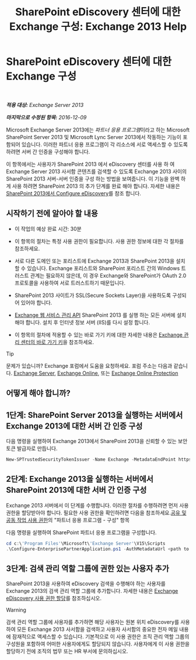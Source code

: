 ﻿---
title: 'SharePoint eDiscovery 센터에 대한 Exchange 구성: Exchange 2013 Help'
TOCTitle: SharePoint eDiscovery 센터에 대한 Exchange 구성
ms:assetid: 795c1a3b-295c-4ee5-ade9-52cf3fda3f19
ms:mtpsurl: https://technet.microsoft.com/ko-kr/library/JJ218665(v=EXCHG.150)
ms:contentKeyID: 50483497
ms.date: 05/22/2018
mtps_version: v=EXCHG.150
ms.translationtype: MT
---

# SharePoint eDiscovery 센터에 대한 Exchange 구성

 

_**적용 대상:** Exchange Server 2013_

_**마지막으로 수정된 항목:** 2016-12-09_

Microsoft Exchange Server 2013에는 *파트너 응용 프로그램*이라고 하는 Microsoft SharePoint Server 2013 및 Microsoft Lync Server 2013에서 작동하는 기능이 포함되어 있습니다. 이러한 파트너 응용 프로그램이 각 리소스에 서로 액세스할 수 있도록 하려면 서버 간 인증을 구성해야 합니다.

이 항목에서는 사용자가 SharePoint 2013 에서 eDiscovery 센터를 사용 하 여 Exchange Server 2013 사서함 콘텐츠를 검색할 수 있도록 Exchange 2013 사이의 SharePoint 2013 서버-서버 인증을 구성 하는 방법을 보여줍니다. 이 기능을 완벽 하 게 사용 하려면 SharePoint 2013 의 추가 단계를 완료 해야 합니다. 자세한 내용은 [SharePoint 2013에서 Configure eDiscovery](https://go.microsoft.com/fwlink/?linkid=257727)를 참조 합니다.

## 시작하기 전에 알아야 할 내용

  - 이 작업의 예상 완료 시간: 30분

  - 이 항목의 절차는 특정 사용 권한이 필요합니다. 사용 권한 정보에 대한 각 절차를 참조하세요.

  - 서로 다른 도메인 또는 포리스트에 Exchange 2013과 SharePoint 2013을 설치할 수 있습니다. Exchange 포리스트와 SharePoint 포리스트 간의 Windows 트러스트 관계는 필요하지 않은데, 이 경우 Exchange와 SharePoint가 OAuth 2.0 프로토콜을 사용하여 서로 트러스트하기 때문입니다.

  - SharePoint 2013 사이트가 SSL(Secure Sockets Layer)을 사용하도록 구성되어 있어야 합니다.

  - [Exchange 웹 서비스 관리 API](https://go.microsoft.com/fwlink/?linkid=257726) SharePoint 2013 를 실행 하는 모든 서버에 설치 해야 합니다. 설치 후 인터넷 정보 서버 (IIS)를 다시 설정 합니다.

  - 이 항목의 절차에 적용할 수 있는 바로 가기 키에 대한 자세한 내용은 [Exchange 관리 센터의 바로 가기 키](keyboard-shortcuts-in-the-exchange-admin-center-exchange-online-protection-help.md)을 참조하세요.


> [!TIP]
> 문제가 있습니까? Exchange 포럼에서 도움을 요청하세요. 포럼 주소는 다음과 같습니다. <A href="https://go.microsoft.com/fwlink/p/?linkid=60612">Exchange Server</A>, <A href="https://go.microsoft.com/fwlink/p/?linkid=267542">Exchange Online</A>, 또는 <A href="https://go.microsoft.com/fwlink/p/?linkid=285351">Exchange Online Protection</A>



## 어떻게 해야 합니까?

## 1단계: SharePoint Server 2013을 실행하는 서버에서 Exchange 2013에 대한 서버 간 인증 구성

다음 명령을 실행하여 Exchange 2013에서 SharePoint 2013을 신뢰할 수 있는 보안 토큰 발급자로 만듭니다.

```powershell
New-SPTrustedSecurityTokenIssuer -Name Exchange -MetadataEndPoint https://<Exchange Server Name or FQDN>/autodiscover/metadata/json/1
```

## 2단계: Exchange 2013을 실행하는 서버에서 SharePoint 2013에 대한 서버 간 인증 구성

Exchange 2013 서버에서 이 단계를 수행합니다. 이러한 절차를 수행하려면 먼저 사용 권한을 할당받아야 합니다. 필요한 사용 권한을 확인하려면 다음을 참조하세요.[공유 및 공동 작업 사용 권한](sharing-and-collaboration-permissions-exchange-2013-help.md)의 "파트너 응용 프로그램 - 구성" 항목

다음 명령을 실행하여 SharePoint 파트너 응용 프로그램을 구성합니다.

```powershell
cd c:\'Program Files'\Microsoft\'Exchange Server'\V15\Scripts
.\Configure-EnterprisePartnerApplication.ps1 -AuthMetadataUrl <path to SharePoint AuthMetadataUrl> -ApplicationType SharePoint
```

## 3단계: 검색 관리 역할 그룹에 권한 있는 사용자 추가

SharePoint 2013을 사용하여 eDiscovery 검색을 수행해야 하는 사용자를 Exchange 2013의 검색 관리 역할 그룹에 추가합니다. 자세한 내용은 [Exchange eDiscovery 사용 권한 할당](https://docs.microsoft.com/ko-kr/exchange/security-and-compliance/in-place-ediscovery/assign-ediscovery-permissions)를 참조하십시오.


> [!WARNING]
> 검색 관리 역할 그룹에 사용자를 추가하면 해당 사용자는 원본 위치 eDiscovery를 사용하여 모든 Exchange 2013 사서함을 검색하고 사용자 사서함의 중요한 전자 메일 내용에 잠재적으로 액세스할 수 있습니다. 기본적으로 이 사용 권한은 조직 관리 역할 그룹의 구성원을 포함하여 어떠한 사용자에게도 할당되지 않습니다. 사용자에게 이 사용 권한을 할당하기 전에 조직의 법무 또는 HR 부서에 문의하십시오.


